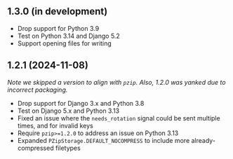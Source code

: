 ## 1.3.0 (in development)

* Drop support for Python 3.9
* Test on Python 3.14 and Django 5.2
* Support opening files for writing


## 1.2.1 (2024-11-08)

*Note we skipped a version to align with `pzip`. Also, 1.2.0 was yanked due to incorrect
packaging.*

* Drop support for Django 3.x and Python 3.8
* Test on Django 5.x and Python 3.13
* Fixed an issue where the `needs_rotation` signal could be sent multiple times, and for
  invalid keys
* Require `pzip>=1.2.0` to address an issue on Python 3.13
* Expanded `PZipStorage.DEFAULT_NOCOMPRESS` to include more already-compressed filetypes
